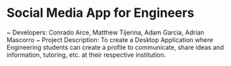 # Social Media App for Engineers 
~ Developers: Conrado Arce, Matthew Tijerina, Adam Garcia, Adrian Mascorro 
~ Project Description: To create a Desktop Application where Engineering students can create a profile to communicate, share ideas and information, tutoring, etc. at their respective institution.  
